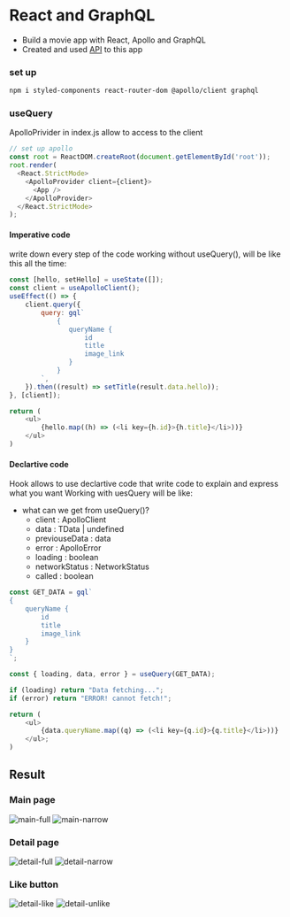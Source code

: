 # React and GraphQL

- Build a movie app with React, Apollo and GraphQL
- Created and used [API](https://github.com/HaesunJo/study_graphQL) to this app


### set up


```bash
npm i styled-components react-router-dom @apollo/client graphql
```



### useQuery

ApolloPrivider in index.js allow to access to the client


```javascript
// set up apollo
const root = ReactDOM.createRoot(document.getElementById('root'));
root.render(
  <React.StrictMode>
    <ApolloProvider client={client}>
      <App />
    </ApolloProvider>
  </React.StrictMode>
);
```


#### Imperative code
write down every step of the code
working without useQuery(), will be like this all the time:

```javascript
const [hello, setHello] = useState([]);
const client = useApolloClient();
useEffect(() => {
    client.query({
        query: gql`
            {
               queryName {
                   id
                   title
                   image_link
               }
            }
        `,
    }).then((result) => setTitle(result.data.hello));
}, [client]);

return (
    <ul>
        {hello.map((h) => (<li key={h.id}>{h.title}</li>))}
    </ul>
)
```


#### Declartive code
Hook allows to use declartive code that write code to explain and express what you want
Working with uesQuery will be like:

- what can we get from useQuery()?
    - client : ApolloClient<any>
    - data : TData | undefined
    - previouseData : data
    - error : ApolloError
    - loading : boolean
    - networkStatus : NetworkStatus
    - called : boolean


```javascript
const GET_DATA = gql`
{
    queryName {
        id
        title
        image_link
    }
}
`;

const { loading, data, error } = useQuery(GET_DATA);

if (loading) return "Data fetching...";
if (error) return "ERROR! cannot fetch!";

return (
    <ul>
        {data.queryName.map((q) => (<li key={q.id}>{q.title}</li>))}
    </ul>;
)

```




## Result

### Main page

![main-full](./img/img-main.PNG)
![main-narrow](./img/img-main02.PNG)


### Detail page
![detail-full](./img/img-detail03.PNG)
![detail-narrow](./img/img-detail04.PNG)


### Like button
![detail-like](./img/img-detail01.PNG)
![detail-unlike](./img/img-detail02.PNG)